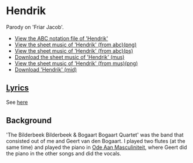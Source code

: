 # Hendrik

Parody on 'Friar Jacob'.

 * [View the ABC notation file of 'Hendrik'](https://github.com/richelbilderbeek/abc/blob/master/Hendrik.abc)
 * [View the sheet music of 'Hendrik' (from abc)(png)](05_hendrik.png)
 * [View the sheet music of 'Hendrik' (from abc)(ps)](05_hendrik.ps)
 * [Download the sheet music of 'Hendrik' (mus)](05_hendrik.mus)
 * [View the sheet music of 'Hendrik' (from mus)(png)](05_hendrik_mus.png)
 * [Download 'Hendrik' (mid)](http://www.richelbilderbeek.nl/SongHendrik.mid)

## [Lyrics](05_hendrik.txt)

See [here](05_hendrik.txt)

## Background

'The Bilderbeek Bilderbeek & Bogaart Bogaart Quartet' was the band 
that consisted out of me and Geert van den Bogaart. I played 
two flutes (at the same time) and played the piano 
in [Ode Aan Masculiniteit](OdeAanMasculiniteit.md), where
Geert did the piano in the other songs and did the vocals.
